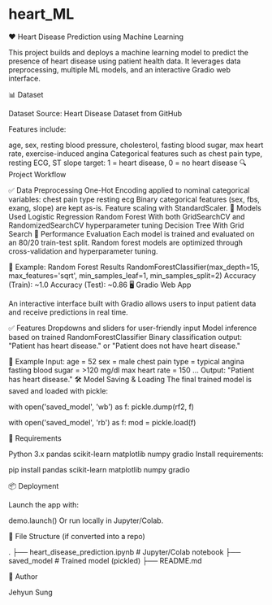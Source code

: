 # heart_ML

❤️ Heart Disease Prediction using Machine Learning

This project builds and deploys a machine learning model to predict the presence of heart disease using patient health data. It leverages data preprocessing, multiple ML models, and an interactive Gradio web interface.

📊 Dataset

Dataset Source:
Heart Disease Dataset from GitHub

Features include:

age, sex, resting blood pressure, cholesterol, fasting blood sugar, max heart rate, exercise-induced angina
Categorical features such as chest pain type, resting ECG, ST slope
target: 1 = heart disease, 0 = no heart disease
🔍 Project Workflow

✅ Data Preprocessing
One-Hot Encoding applied to nominal categorical variables:
chest pain type
resting ecg
Binary categorical features (sex, fbs, exang, slope) are kept as-is.
Feature scaling with StandardScaler.
🧠 Models Used
Logistic Regression
Random Forest
With both GridSearchCV and RandomizedSearchCV hyperparameter tuning
Decision Tree
With Grid Search
🎯 Performance Evaluation
Each model is trained and evaluated on an 80/20 train-test split. Random forest models are optimized through cross-validation and hyperparameter tuning.

🧪 Example: Random Forest Results
RandomForestClassifier(max_depth=15, max_features='sqrt', min_samples_leaf=1, min_samples_split=2)
Accuracy (Train): ~1.0
Accuracy (Test): ~0.86
🖥️ Gradio Web App

An interactive interface built with Gradio allows users to input patient data and receive predictions in real time.

✅ Features
Dropdowns and sliders for user-friendly input
Model inference based on trained RandomForestClassifier
Binary classification output: "Patient has heart disease." or "Patient does not have heart disease."

🧪 Example
Input:
  age = 52
  sex = male
  chest pain type = typical angina
  fasting blood sugar = >120 mg/dl
  max heart rate = 150
  ...
Output:
  "Patient has heart disease."
🛠️ Model Saving & Loading
The final trained model is saved and loaded with pickle:

with open('saved_model', 'wb') as f:
    pickle.dump(rf2, f)

with open('saved_model', 'rb') as f:
    mod = pickle.load(f)

🐍 Requirements

Python 3.x
pandas
scikit-learn
matplotlib
numpy
gradio
Install requirements:

pip install pandas scikit-learn matplotlib numpy gradio

📦 Deployment

Launch the app with:

demo.launch()
Or run locally in Jupyter/Colab.

📁 File Structure (if converted into a repo)

.
├── heart_disease_prediction.ipynb  # Jupyter/Colab notebook
├── saved_model                     # Trained model (pickled)
├── README.md

🙋 Author

Jehyun Sung
